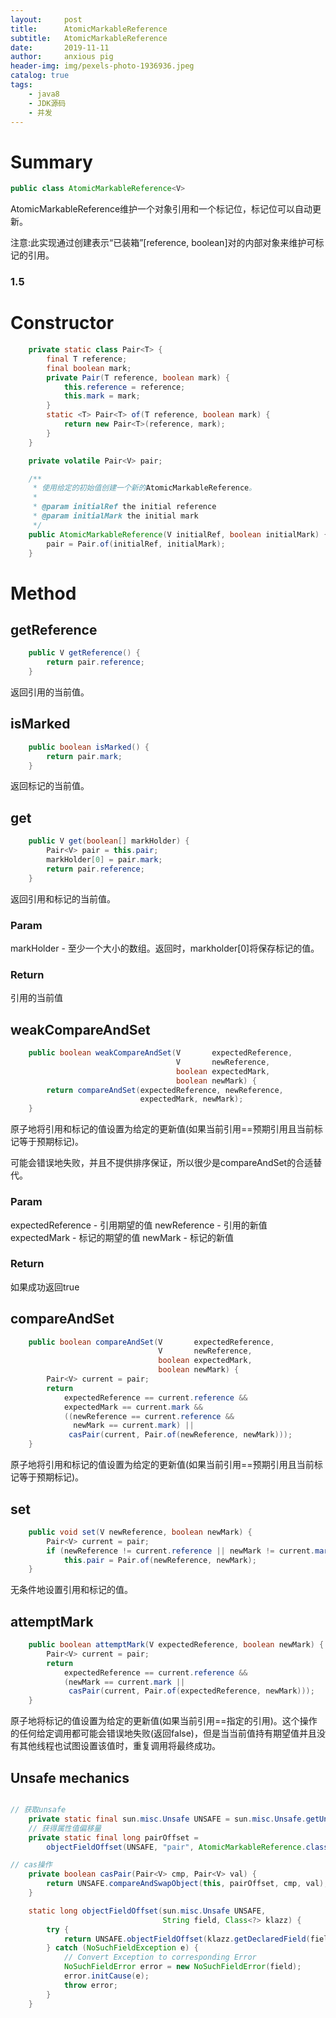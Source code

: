 ```yaml
---
layout:     post
title:      AtomicMarkableReference
subtitle:   AtomicMarkableReference
date:       2019-11-11
author:     anxious pig
header-img: img/pexels-photo-1936936.jpeg
catalog: true
tags:
    - java8
    - JDK源码
    - 并发
---
```


# Summary
```java
public class AtomicMarkableReference<V>
```
AtomicMarkableReference维护一个对象引用和一个标记位，标记位可以自动更新。

注意:此实现通过创建表示“已装箱”[reference, boolean]对的内部对象来维护可标记的引用。

### 1.5




# Constructor
```java
    private static class Pair<T> {
        final T reference;
        final boolean mark;
        private Pair(T reference, boolean mark) {
            this.reference = reference;
            this.mark = mark;
        }
        static <T> Pair<T> of(T reference, boolean mark) {
            return new Pair<T>(reference, mark);
        }
    }

    private volatile Pair<V> pair;

    /**
     * 使用给定的初始值创建一个新的AtomicMarkableReference。
     * 
     * @param initialRef the initial reference
     * @param initialMark the initial mark
     */
    public AtomicMarkableReference(V initialRef, boolean initialMark) {
        pair = Pair.of(initialRef, initialMark);
    }

```









# Method
## getReference
```java
    public V getReference() {
        return pair.reference;
    }
```
返回引用的当前值。








## isMarked
```java
    public boolean isMarked() {
        return pair.mark;
    }
```
返回标记的当前值。








## get
```java
    public V get(boolean[] markHolder) {
        Pair<V> pair = this.pair;
        markHolder[0] = pair.mark;
        return pair.reference;
    }

```
返回引用和标记的当前值。
### Param
markHolder - 至少一个大小的数组。返回时，markholder[0]将保存标记的值。
### Return
引用的当前值










## weakCompareAndSet
```java
    public boolean weakCompareAndSet(V       expectedReference,
                                     V       newReference,
                                     boolean expectedMark,
                                     boolean newMark) {
        return compareAndSet(expectedReference, newReference,
                             expectedMark, newMark);
    }

```
原子地将引用和标记的值设置为给定的更新值(如果当前引用==预期引用且当前标记等于预期标记)。

可能会错误地失败，并且不提供排序保证，所以很少是compareAndSet的合适替代。
### Param
expectedReference - 引用期望的值
newReference - 引用的新值
expectedMark - 标记的期望的值
newMark - 标记的新值
### Return
如果成功返回true










## compareAndSet
```java
    public boolean compareAndSet(V       expectedReference,
                                 V       newReference,
                                 boolean expectedMark,
                                 boolean newMark) {
        Pair<V> current = pair;
        return
            expectedReference == current.reference &&
            expectedMark == current.mark &&
            ((newReference == current.reference &&
              newMark == current.mark) ||
             casPair(current, Pair.of(newReference, newMark)));
    }

```
原子地将引用和标记的值设置为给定的更新值(如果当前引用==预期引用且当前标记等于预期标记)。













## set
```java
    public void set(V newReference, boolean newMark) {
        Pair<V> current = pair;
        if (newReference != current.reference || newMark != current.mark)
            this.pair = Pair.of(newReference, newMark);
    }

```
无条件地设置引用和标记的值。








## attemptMark
```java
    public boolean attemptMark(V expectedReference, boolean newMark) {
        Pair<V> current = pair;
        return
            expectedReference == current.reference &&
            (newMark == current.mark ||
             casPair(current, Pair.of(expectedReference, newMark)));
    }

```
原子地将标记的值设置为给定的更新值(如果当前引用==指定的引用)。这个操作的任何给定调用都可能会错误地失败(返回false)，但是当当前值持有期望值并且没有其他线程也试图设置该值时，重复调用将最终成功。












## Unsafe mechanics
```java

// 获取unsafe
    private static final sun.misc.Unsafe UNSAFE = sun.misc.Unsafe.getUnsafe();
    // 获得属性值偏移量
    private static final long pairOffset =
        objectFieldOffset(UNSAFE, "pair", AtomicMarkableReference.class);

// cas操作
    private boolean casPair(Pair<V> cmp, Pair<V> val) {
        return UNSAFE.compareAndSwapObject(this, pairOffset, cmp, val);
    }

    static long objectFieldOffset(sun.misc.Unsafe UNSAFE,
                                  String field, Class<?> klazz) {
        try {
            return UNSAFE.objectFieldOffset(klazz.getDeclaredField(field));
        } catch (NoSuchFieldException e) {
            // Convert Exception to corresponding Error
            NoSuchFieldError error = new NoSuchFieldError(field);
            error.initCause(e);
            throw error;
        }
    }

```